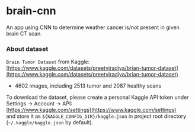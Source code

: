 # brain-cnn
An app using CNN to determine weather cancer is/not present in given brain CT scan.

### About dataset
`Brain Tumor Dataset` from Kaggle: [https://www.kaggle.com/datasets/preetviradiya/brian-tumor-dataset](https://www.kaggle.com/datasets/preetviradiya/brian-tumor-dataset)  
- 4602 images, including 2513 tumor and 2087 healthy scans

To download the dataset, please create a personal Kaggle API token under Settings -> Account -> API:  
[https://www.kaggle.com/settings](https://www.kaggle.com/settings)  
and store it as `${KAGGLE_CONFIG_DIR}/kaggle.json` in project root directory (`~/.kaggle/kaggle.json` by default).